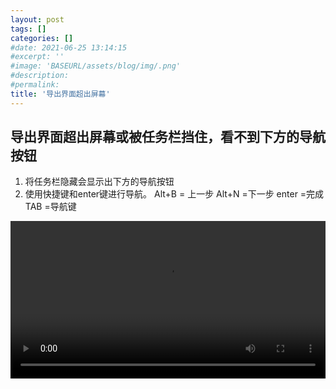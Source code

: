 ```yaml
---
layout: post
tags: []
categories: []
#date: 2021-06-25 13:14:15
#excerpt: ''
#image: 'BASEURL/assets/blog/img/.png'
#description:
#permalink:
title: '导出界面超出屏幕'
---
```




## 导出界面超出屏幕或被任务栏挡住，看不到下方的导航按钮
1. 将任务栏隐藏会显示出下方的导航按钮
2. 使用快捷键和enter键进行导航。
Alt+B = 上一步
Alt+N =下一步
enter  =完成
TAB  =导航键

<style>video{width:100%}</style>

<video controls="controls" autoplay="autoplay">
    <source src="https://storage.live.com/items/A78ACCAEBB24EDD7%21420549?.&authkey=!AN0SV9I71Nn8iFk&e=QCwdIY&fd=!aa.mp4" type="video/mp4" />
  </video>